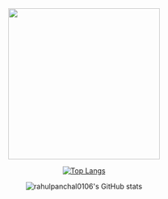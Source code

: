 <div id="header" align="center">
  <img src="https://media.giphy.com/media/LHZyixOnHwDDy/giphy.gif" width="300"/>
</div>

<div align="center">
  
  
[![Top Langs](https://github-readme-stats.vercel.app/api/top-langs/?username=rahulpanchal0106)](https://github.com/rahulpanchal0106/github-readme-stats)
  
![rahulpanchal0106's GitHub stats](https://github-readme-stats.vercel.app/api?username=rahulpanchal0106&?theme=transparent_icons=true)
  

</div>
